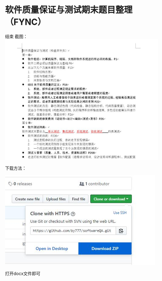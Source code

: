 ﻿# 软件质量保证与测试期末题目整理（FYNC）
结束
截图：
![show](https://raw.githubusercontent.com/by777/softwareQA/master/show.jpg)

下载方法：

![show](https://raw.githubusercontent.com/by777/softwareQA/master/dl.jpg)

打开docx文件即可
